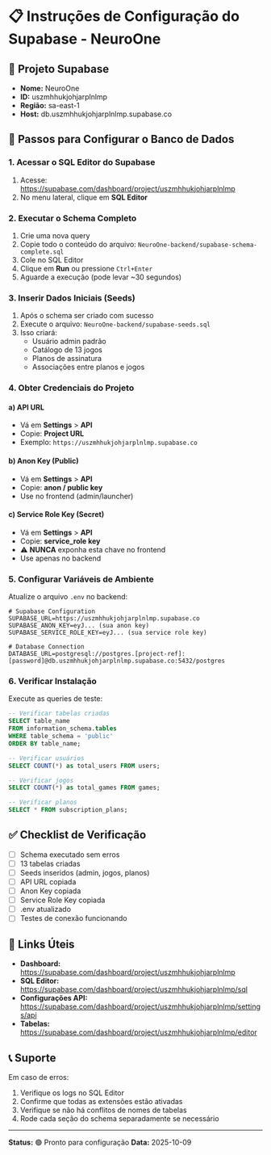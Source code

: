 ﻿# 📋 Instruções de Configuração do Supabase - NeuroOne

## 🎯 Projeto Supabase
- **Nome:** NeuroOne
- **ID:** uszmhhukjohjarplnlmp
- **Região:** sa-east-1
- **Host:** db.uszmhhukjohjarplnlmp.supabase.co

## 📝 Passos para Configurar o Banco de Dados

### 1. Acessar o SQL Editor do Supabase
1. Acesse: https://supabase.com/dashboard/project/uszmhhukjohjarplnlmp
2. No menu lateral, clique em **SQL Editor**

### 2. Executar o Schema Completo
1. Crie uma nova query
2. Copie todo o conteúdo do arquivo: `NeuroOne-backend/supabase-schema-complete.sql`
3. Cole no SQL Editor
4. Clique em **Run** ou pressione `Ctrl+Enter`
5. Aguarde a execução (pode levar ~30 segundos)

### 3. Inserir Dados Iniciais (Seeds)
1. Após o schema ser criado com sucesso
2. Execute o arquivo: `NeuroOne-backend/supabase-seeds.sql`
3. Isso criará:
   - Usuário admin padrão
   - Catálogo de 13 jogos
   - Planos de assinatura
   - Associações entre planos e jogos

### 4. Obter Credenciais do Projeto

#### a) API URL
- Vá em **Settings** > **API**
- Copie: **Project URL**
- Exemplo: `https://uszmhhukjohjarplnlmp.supabase.co`

#### b) Anon Key (Public)
- Vá em **Settings** > **API**
- Copie: **anon / public key**
- Use no frontend (admin/launcher)

#### c) Service Role Key (Secret)
- Vá em **Settings** > **API**
- Copie: **service_role key**
- ⚠️ **NUNCA** exponha esta chave no frontend
- Use apenas no backend

### 5. Configurar Variáveis de Ambiente

Atualize o arquivo `.env` no backend:

```env
# Supabase Configuration
SUPABASE_URL=https://uszmhhukjohjarplnlmp.supabase.co
SUPABASE_ANON_KEY=eyJ... (sua anon key)
SUPABASE_SERVICE_ROLE_KEY=eyJ... (sua service role key)

# Database Connection
DATABASE_URL=postgresql://postgres.[project-ref]:[password]@db.uszmhhukjohjarplnlmp.supabase.co:5432/postgres
```

### 6. Verificar Instalação

Execute as queries de teste:

```sql
-- Verificar tabelas criadas
SELECT table_name
FROM information_schema.tables
WHERE table_schema = 'public'
ORDER BY table_name;

-- Verificar usuários
SELECT COUNT(*) as total_users FROM users;

-- Verificar jogos
SELECT COUNT(*) as total_games FROM games;

-- Verificar planos
SELECT * FROM subscription_plans;
```

## ✅ Checklist de Verificação

- [ ] Schema executado sem erros
- [ ] 13 tabelas criadas
- [ ] Seeds inseridos (admin, jogos, planos)
- [ ] API URL copiada
- [ ] Anon Key copiada
- [ ] Service Role Key copiada
- [ ] .env atualizado
- [ ] Testes de conexão funcionando

## 🔗 Links Úteis

- **Dashboard:** https://supabase.com/dashboard/project/uszmhhukjohjarplnlmp
- **SQL Editor:** https://supabase.com/dashboard/project/uszmhhukjohjarplnlmp/sql
- **Configurações API:** https://supabase.com/dashboard/project/uszmhhukjohjarplnlmp/settings/api
- **Tabelas:** https://supabase.com/dashboard/project/uszmhhukjohjarplnlmp/editor

## 📞 Suporte

Em caso de erros:
1. Verifique os logs no SQL Editor
2. Confirme que todas as extensões estão ativadas
3. Verifique se não há conflitos de nomes de tabelas
4. Rode cada seção do schema separadamente se necessário

---

**Status:** 🟢 Pronto para configuração
**Data:** 2025-10-09


